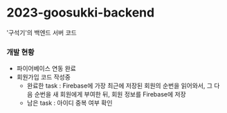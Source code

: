 # 2023-goosukki-backend
'구석기'의 백엔드 서버 코드

### 개발 현황

- 파이어베이스 연동 완료<br>
- 회원가입 코드 작성중
  - 완료한 task : Firebase에 가장 최근에 저장된 회원의 순번을 읽어와서, 그 다음 순번을 새 회원에게 부여한 뒤, 회원 정보를 Firebase에 저장
  - 남은 task : 아이디 중복 여부 확인
